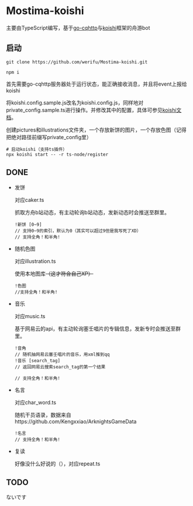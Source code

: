 # Mostima-koishi
主要由TypeScript编写，基于[go-cqhttp](https://github.com/Mrs4s/go-cqhttp)与[koishi](https://github.com/koishijs/koishi)框架的舟游bot
## 启动
````
git clone https://github.com/werifu/Mostima-koishi.git

npm i
````

首先需要go-cqhttp服务器处于运行状态，能正确接收消息，并且将event上报给koishi

将koishi.config.sample.js改名为koishi.config.js，同样地对private_config.sample.ts进行操作。并修改其中的配置，具体可参见[koishi文档](koishi.js.org)。

创建pictures和illustrations文件夹，一个存放新饼的图片，一个存放色图（记得把绝对路径前缀写private_config里）

```  
# 启动koishi（支持ts插件）
npx koishi start -- -r ts-node/register
```

## DONE

* 发饼

    对应caker.ts

    抓取方舟b站动态，有主动轮询b站动态，发新动态时会推送至群里。

    ```
    !新饼 [0~9]
    // 支持0~9的索引，默认为0（其实可以超过9但是我写死了XD）
    // 支持全角！和半角!
    ```

* 随机色图

    对应illustration.ts

    使用本地图库~~（这才符合自己XP）~~

    ```
    !色图
    //支持全角！和半角!
    ```

* 音乐

    对应music.ts

    基于网易云的api，有主动轮询塞壬唱片的专辑信息，发新专时会推送至群里。

    ```
    !音角
    // 随机抽网易云塞壬唱片的音乐，用xml推到qq
    !音乐 [search_tag]
    // 返回网易云搜索search_tag的第一个结果
    
    // 支持全角！和半角!
    ```

* 名言

    对应char_word.ts

    随机干员语录，数据来自https://github.com/Kengxxiao/ArknightsGameData

    ```
    !名言
    // 支持全角！和半角!
    ```

* 复读

    好像没什么好说的（），对应repeat.ts

## TODO

ないです
